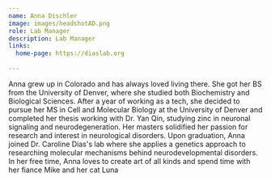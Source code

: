 ```yaml
---
name: Anna Dischler
image: images/headshotAD.png
role: Lab Manager
description: Lab Manager
links:
  home-page: https://diaslab.org
  
---
```


Anna grew up in Colorado and has always loved living there. She got her BS from the University of Denver, where she studied both Biochemistry and Biological Sciences. After a year of working as a tech, she decided to pursue her MS in Cell and Molecular Biology at the University of Denver and completed her thesis working with Dr. Yan Qin, studying zinc in neuronal signaling and neurodegeneration. Her masters solidified her passion for research and interest in neurological disorders. Upon graduation, Anna joined Dr. Caroline Dias's lab where she applies a genetics approach to researching molecular mechanisms behind neurodevelopmental disorders. In her free time, Anna loves to create art of all kinds and spend time with her fiance Mike and her cat Luna
